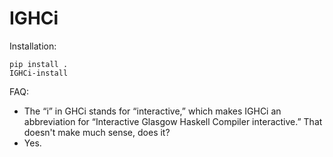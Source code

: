 # IGHCi

Installation:
```
pip install .
IGHCi-install
```

FAQ:
- The “i” in GHCi stands for “interactive,” which makes IGHCi an abbreviation for “Interactive Glasgow Haskell Compiler interactive.” That doesn't make much sense, does it?
- Yes.